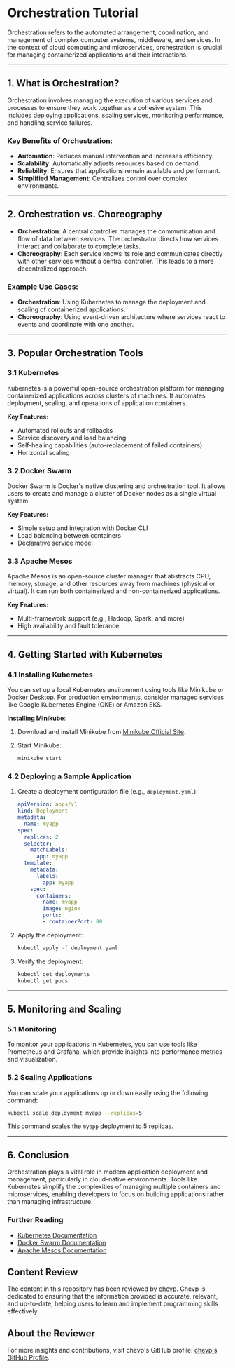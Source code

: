 
# Orchestration Tutorial

Orchestration refers to the automated arrangement, coordination, and management of complex computer systems, middleware, and services. In the context of cloud computing and microservices, orchestration is crucial for managing containerized applications and their interactions.

---

## 1. What is Orchestration?

Orchestration involves managing the execution of various services and processes to ensure they work together as a cohesive system. This includes deploying applications, scaling services, monitoring performance, and handling service failures.

### Key Benefits of Orchestration:

- **Automation**: Reduces manual intervention and increases efficiency.
- **Scalability**: Automatically adjusts resources based on demand.
- **Reliability**: Ensures that applications remain available and performant.
- **Simplified Management**: Centralizes control over complex environments.

---

## 2. Orchestration vs. Choreography

- **Orchestration**: A central controller manages the communication and flow of data between services. The orchestrator directs how services interact and collaborate to complete tasks.
- **Choreography**: Each service knows its role and communicates directly with other services without a central controller. This leads to a more decentralized approach.

### Example Use Cases:

- **Orchestration**: Using Kubernetes to manage the deployment and scaling of containerized applications.
- **Choreography**: Using event-driven architecture where services react to events and coordinate with one another.

---

## 3. Popular Orchestration Tools

### 3.1 Kubernetes

Kubernetes is a powerful open-source orchestration platform for managing containerized applications across clusters of machines. It automates deployment, scaling, and operations of application containers.

**Key Features:**
- Automated rollouts and rollbacks
- Service discovery and load balancing
- Self-healing capabilities (auto-replacement of failed containers)
- Horizontal scaling

### 3.2 Docker Swarm

Docker Swarm is Docker's native clustering and orchestration tool. It allows users to create and manage a cluster of Docker nodes as a single virtual system.

**Key Features:**
- Simple setup and integration with Docker CLI
- Load balancing between containers
- Declarative service model

### 3.3 Apache Mesos

Apache Mesos is an open-source cluster manager that abstracts CPU, memory, storage, and other resources away from machines (physical or virtual). It can run both containerized and non-containerized applications.

**Key Features:**
- Multi-framework support (e.g., Hadoop, Spark, and more)
- High availability and fault tolerance

---

## 4. Getting Started with Kubernetes

### 4.1 Installing Kubernetes

You can set up a local Kubernetes environment using tools like Minikube or Docker Desktop. For production environments, consider managed services like Google Kubernetes Engine (GKE) or Amazon EKS.

**Installing Minikube**:

1. Download and install Minikube from [Minikube Official Site](https://minikube.sigs.k8s.io/docs/start/).
2. Start Minikube:

   ```bash
   minikube start
   ```

### 4.2 Deploying a Sample Application

1. Create a deployment configuration file (e.g., `deployment.yaml`):

   ```yaml
   apiVersion: apps/v1
   kind: Deployment
   metadata:
     name: myapp
   spec:
     replicas: 2
     selector:
       matchLabels:
         app: myapp
     template:
       metadata:
         labels:
           app: myapp
       spec:
         containers:
         - name: myapp
           image: nginx
           ports:
           - containerPort: 80
   ```

2. Apply the deployment:

   ```bash
   kubectl apply -f deployment.yaml
   ```

3. Verify the deployment:

   ```bash
   kubectl get deployments
   kubectl get pods
   ```

---

## 5. Monitoring and Scaling

### 5.1 Monitoring

To monitor your applications in Kubernetes, you can use tools like Prometheus and Grafana, which provide insights into performance metrics and visualization.

### 5.2 Scaling Applications

You can scale your applications up or down easily using the following command:

```bash
kubectl scale deployment myapp --replicas=5
```

This command scales the `myapp` deployment to 5 replicas.

---

## 6. Conclusion

Orchestration plays a vital role in modern application deployment and management, particularly in cloud-native environments. Tools like Kubernetes simplify the complexities of managing multiple containers and microservices, enabling developers to focus on building applications rather than managing infrastructure.

### Further Reading

- [Kubernetes Documentation](https://kubernetes.io/docs/home/)
- [Docker Swarm Documentation](https://docs.docker.com/engine/swarm/)
- [Apache Mesos Documentation](http://mesos.apache.org/documentation/latest/)
## Content Review

The content in this repository has been reviewed by [chevp](https://github.com/chevp). Chevp is dedicated to ensuring that the information provided is accurate, relevant, and up-to-date, helping users to learn and implement programming skills effectively.

## About the Reviewer

For more insights and contributions, visit chevp's GitHub profile: [chevp's GitHub Profile](https://github.com/chevp).
